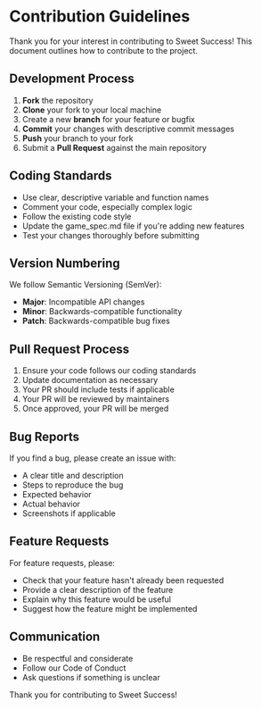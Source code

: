 # Contribution Guidelines

Thank you for your interest in contributing to Sweet Success! This document outlines how to contribute to the project.

## Development Process

1. **Fork** the repository
2. **Clone** your fork to your local machine
3. Create a new **branch** for your feature or bugfix
4. **Commit** your changes with descriptive commit messages
5. **Push** your branch to your fork
6. Submit a **Pull Request** against the main repository

## Coding Standards

- Use clear, descriptive variable and function names
- Comment your code, especially complex logic
- Follow the existing code style
- Update the game_spec.md file if you're adding new features
- Test your changes thoroughly before submitting

## Version Numbering

We follow Semantic Versioning (SemVer):
- **Major**: Incompatible API changes
- **Minor**: Backwards-compatible functionality
- **Patch**: Backwards-compatible bug fixes

## Pull Request Process

1. Ensure your code follows our coding standards
2. Update documentation as necessary
3. Your PR should include tests if applicable
4. Your PR will be reviewed by maintainers
5. Once approved, your PR will be merged

## Bug Reports

If you find a bug, please create an issue with:
- A clear title and description
- Steps to reproduce the bug
- Expected behavior
- Actual behavior
- Screenshots if applicable

## Feature Requests

For feature requests, please:
- Check that your feature hasn't already been requested
- Provide a clear description of the feature
- Explain why this feature would be useful
- Suggest how the feature might be implemented

## Communication

- Be respectful and considerate
- Follow our Code of Conduct
- Ask questions if something is unclear

Thank you for contributing to Sweet Success!

